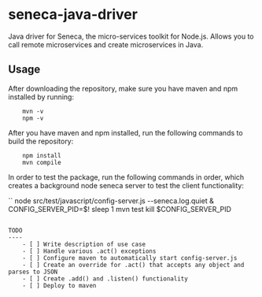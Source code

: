 seneca-java-driver
==================

Java driver for Seneca, the micro-services toolkit for Node.js.  Allows you to call remote microservices and create microservices in Java.

Usage
-----

After downloading the repository, make sure you have maven and npm installed by running:

```
	mvn -v
	npm -v
```

After you have maven and npm installed, run the following commands to build the repository:

```
	npm install
	mvn compile
```

In order to test the package, run the following commands in order, which creates a background node seneca server to test the client functionality:

``
	node src/test/javascript/config-server.js --seneca.log.quiet &
	CONFIG_SERVER_PID=$!
	sleep 1
	mvn test
	kill $CONFIG_SERVER_PID
```

TODO
----
	- [ ] Write description of use case
	- [ ] Handle various .act() exceptions
	- [ ] Configure maven to automatically start config-server.js
	- [ ] Create an override for .act() that accepts any object and parses to JSON
	- [ ] Create .add() and .listen() functionality
	- [ ] Deploy to maven